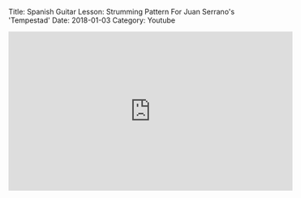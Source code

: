 Title: Spanish Guitar Lesson:  Strumming Pattern For Juan Serrano's 'Tempestad'
Date: 2018-01-03
Category: Youtube

<iframe width="560" height="315" src="https://www.youtube.com/embed/pjAQx5Abd84" title="YouTube video player" frameborder="0" allow="accelerometer; autoplay; clipboard-write; encrypted-media; gyroscope; picture-in-picture" allowfullscreen></iframe>

